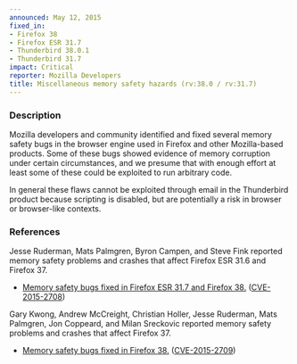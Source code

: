 ```yaml
---
announced: May 12, 2015
fixed_in:
- Firefox 38
- Firefox ESR 31.7
- Thunderbird 38.0.1
- Thunderbird 31.7
impact: Critical
reporter: Mozilla Developers
title: Miscellaneous memory safety hazards (rv:38.0 / rv:31.7)
---
```


<h3>Description</h3>

<p>Mozilla developers and community identified and fixed several memory safety
bugs in the browser engine used in Firefox and other Mozilla-based products.
Some of these bugs showed evidence of memory corruption under certain
circumstances, and we presume that with enough effort at least some of these
could be exploited to run arbitrary code.</p>

<p class="note">In general these flaws cannot be exploited through email in the
Thunderbird product because scripting is disabled, but are potentially a risk in
browser or browser-like contexts.</p>

<h3>References</h3>


<p>Jesse Ruderman, Mats Palmgren, Byron Campen, and Steve Fink reported memory
safety problems and crashes that affect Firefox ESR 31.6 and Firefox 37.</p>

<ul>
  <li><a
href="https://bugzilla.mozilla.org/buglist.cgi?bug_id=1152177,1143299,1151139,
1120655">
          Memory safety bugs fixed in Firefox ESR 31.7 and Firefox 38.</a> (<a
href="http://cve.mitre.org/cgi-bin/cvename.cgi?name=CVE-2015-2708"
class="ex-ref">CVE-2015-2708</a>)</li>
</ul>

<p>Gary Kwong, Andrew McCreight, Christian Holler, Jesse Ruderman, Mats
Palmgren, Jon Coppeard, and Milan Sreckovic reported memory safety problems and
crashes that affect Firefox 37.</p>

<ul>
  <li><a
href="https://bugzilla.mozilla.org/buglist.cgi?bug_id=1111251,1143194,1117977,
1155474,1146101,1153688,1128064,1149526,1135066">
          Memory safety bugs fixed in Firefox 38.</a> (<a
href="http://cve.mitre.org/cgi-bin/cvename.cgi?name=CVE-2015-2709"
class="ex-ref">CVE-2015-2709</a>)</li>
</ul>

</ul>


